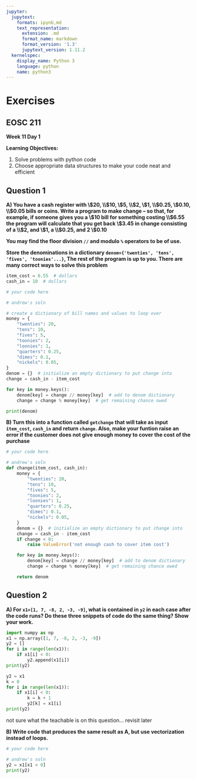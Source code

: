 ```yaml
---
jupyter:
  jupytext:
    formats: ipynb,md
    text_representation:
      extension: .md
      format_name: markdown
      format_version: '1.3'
      jupytext_version: 1.11.2
  kernelspec:
    display_name: Python 3
    language: python
    name: python3
---
```


# Exercises

## EOSC 211

**Week 11 Day 1**

**Learning Objectives:**  
1. Solve problems with python code
2. Choose appropriate data structures to make your code neat and efficient


## Question 1

**A) You have a cash register with \\$20, \\$10, \\$5, \\$2, \\$1, \\$0.25, \\$0.10, \\$0.05 bills or coins. Write a program to make change – so that, for example, if someone gives you a \\$10 bill for something costing \\$6.55 the program will calculate that you get back \\$3.45 in change consisting of a \\$2, and \\$1, a \\$0.25, and 2 \\$0.10**  

**You may find the floor division `//` and modulo ```%``` operators to be of use.**

**Store the denominations in a dictionary `denom={'twenties', 'tens', 'fives', 'toonies'...}`, The rest of the program is up to you. There are many correct ways to solve this problem**

```python
item_cost = 6.55  # dollars
cash_in = 10  # dollars
```

```python
# your code here
```

```python
# andrew's soln

# create a dictionary of bill names and values to loop over
money = {
    "twenties": 20,
    "tens": 10,
    "fives": 5,
    "toonies": 2,
    "loonies": 1,
    "quarters": 0.25,
    "dimes": 0.1,
    "nickels": 0.05,
}
denom = {}  # initialize an empty dictionary to put change into
change = cash_in - item_cost

for key in money.keys():
    denom[key] = change // money[key]  # add to denom dictionary
    change = change % money[key]  # get remaining chance owed

print(denom)
```

**B) Turn this into a function called `getchange` that will take as input `item_cost`, `cash_in` and return `change`. Also, make your funtion raise an error if the customer does not give enough money to cover the cost of the purchase**

```python
# your code here
```

```python
# andrew's soln
def change(item_cost, cash_in):
    money = {
        "twenties": 20,
        "tens": 10,
        "fives": 5,
        "toonies": 2,
        "loonies": 1,
        "quarters": 0.25,
        "dimes": 0.1,
        "nickels": 0.05,
    }
    denom = {}  # initialize an empty dictionary to put change into
    change = cash_in - item_cost
    if change < 0:
        raise ValueError('not enough cash to cover item cost')

    for key in money.keys():
        denom[key] = change // money[key]  # add to denom dictionary
        change = change % money[key]  # get remaining chance owed

    return denom
```

## Question 2

**A) For  `x1=[1, 7, -8, 2, -3, -9]`, what is contained in `y2` in each case after the code runs?  Do these three snippets of code do the same thing?  Show your work.**

```python
import numpy as np
x1 = np.array([1, 7, -8, 2, -3, -9])
y2 = []
for i in range(len(x1)):
    if x1[i] < 0:
        y2.append(x1[i])
print(y2)
```

```python
y2 = x1
k = 0
for i in range(len(x1)):
    if x1[i] < 0:
        k = k + 1
        y2[k] = x1[i]
print(y2)
```

not sure what the teachable is on this question... revisit later


**B) Write code that produces the same result as A, but use vectorization instead of loops.**

```python
# your code here
```

```python
# andrew's soln
y2 = x1[x1 < 0]
print(y2)
```
